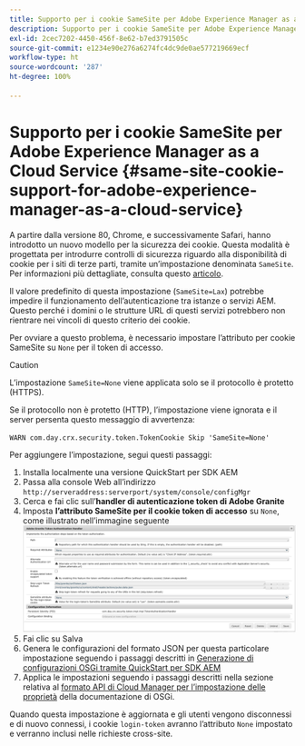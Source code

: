 ```yaml
---
title: Supporto per i cookie SameSite per Adobe Experience Manager as a Cloud Service
description: Supporto per i cookie SameSite per Adobe Experience Manager as a Cloud Service
exl-id: 2cec7202-4450-456f-8e62-b7ed3791505c
source-git-commit: e1234e90e276a6274fc4dc9de0ae577219669ecf
workflow-type: ht
source-wordcount: '287'
ht-degree: 100%

---
```


# Supporto per i cookie SameSite per Adobe Experience Manager as a Cloud Service {#same-site-cookie-support-for-adobe-experience-manager-as-a-cloud-service}

A partire dalla versione 80, Chrome, e successivamente Safari, hanno introdotto un nuovo modello per la sicurezza dei cookie. Questa modalità è progettata per introdurre controlli di sicurezza riguardo alla disponibilità di cookie per i siti di terze parti, tramite un’impostazione denominata `SameSite`. Per informazioni più dettagliate, consulta questo [articolo](https://web.dev/samesite-cookies-explained/).

Il valore predefinito di questa impostazione (`SameSite=Lax`) potrebbe impedire il funzionamento dell’autenticazione tra istanze o servizi AEM. Questo perché i domini o le strutture URL di questi servizi potrebbero non rientrare nei vincoli di questo criterio dei cookie.

Per ovviare a questo problema, è necessario impostare l’attributo per cookie SameSite su `None` per il token di accesso.

>[!CAUTION]
>
>L’impostazione `SameSite=None` viene applicata solo se il protocollo è protetto (HTTPS).
>
>Se il protocollo non è protetto (HTTP), l’impostazione viene ignorata e il server persenta questo messaggio di avvertenza:
>
>`WARN com.day.crx.security.token.TokenCookie Skip 'SameSite=None'`

Per aggiungere l’impostazione, segui questi passaggi:

1. Installa localmente una versione QuickStart per SDK AEM
1. Passa alla console Web all’indirizzo `http://serveraddress:serverport/system/console/configMgr`
1. Cerca e fai clic sull’**handler di autenticazione token di Adobe Granite**
1. Imposta **l’attributo SameSite per il cookie token di accesso** su `None`, come illustrato nell’immagine seguente
   ![samesite](/help/security/assets/samesite1.png)
1. Fai clic su Salva
1. Genera le configurazioni del formato JSON per questa particolare impostazione seguendo i passaggi descritti in [Generazione di configurazioni OSGi tramite QuickStart per SDK AEM](/help/implementing/deploying/configuring-osgi.md#generating-osgi-configurations-using-the-aem-sdk-quickstart)
1. Applica le impostazioni seguendo i passaggi descritti nella sezione relativa al [formato API di Cloud Manager per l’impostazione delle proprietà](/help/implementing/deploying/configuring-osgi.md#cloud-manager-api-format-for-setting-properties) della documentazione di OSGi.

Quando questa impostazione è aggiornata e gli utenti vengono disconnessi e di nuovo connessi, i cookie `login-token` avranno l’attributo `None` impostato e verranno inclusi nelle richieste cross-site.
